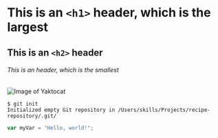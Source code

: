 # This is an `<h1>` header, which is the largest

## This is an `<h2>` header

###### This is an header, which is the smallest


![Image of Yaktocat](https://octodex.github.com/images/yaktocat.png)


```
$ git init
Initialized empty Git repository in /Users/skills/Projects/recipe-repository/.git/
```


``` javascript
var myVar = "Hello, world!";
```

